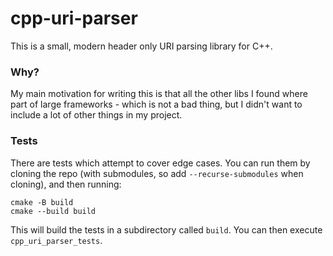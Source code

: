# cpp-uri-parser
This is a small, modern header only URI parsing library for C++. 

### Why?

My main motivation for writing this is that all the other libs I found
where part of large frameworks - which is not a bad thing, but I didn't 
want to include a lot of other things in my project.

### Tests
There are tests which attempt to cover edge cases. You can run them by 
cloning the repo (with submodules, so add `--recurse-submodules` when cloning), and
then running:

    cmake -B build
    cmake --build build

This will build the tests in a subdirectory called `build`. 
You can then execute `cpp_uri_parser_tests`.
